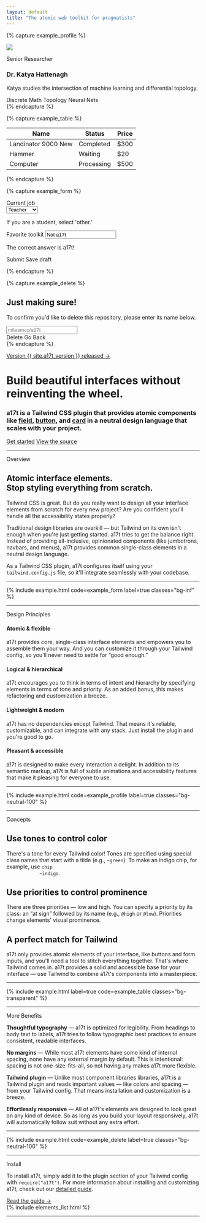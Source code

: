 ```yaml
---
layout: default
title: "The atomic web toolkit for pragmatists"
---
```


{% capture example_profile %}
<div class="card md:flex max-w-lg">
  <div class="w-20 h-20 mx-auto mb-6 md:mr-6 flex-shrink-0">
    <img class="object-cover rounded-full" src="{{ '/assets/profile_image.png' | relative_url }}">
  </div>
  <div class="flex-grow text-center md:text-left">
    <p class="support">Senior Researcher</p>
    <h3 class="text-xl heading">Dr. Katya Hattenagh</h3>
    <p class="mt-2 mb-3">Katya studies the intersection of machine learning and differential topology.</p>
    <div>
      <span class="chip ~neutral mb-1">Discrete Math</span> <span class="chip ~neutral mb-1">Topology</span> <span
        class="chip ~neutral mb-1">Neural Nets</span>
    </div>
  </div>
</div>
{% endcapture %}

{% capture example_table %}
<table class="table">
  <thead>
    <tr>
      <th>Name</th>
      <th>Status</th>
      <th>Price</th>
    </tr>
  </thead>
  <tbody>
    <tr>
      <td>Landinator 9000 <span class="badge ~neutral">New</span></td>
      <td><span class="chip ~positive">Completed</span></td>
      <td>$300</td>
    </tr>
    <tr>
      <td>Hammer</td>
      <td><span class="chip ~urge">Waiting</span></td>
      <td>$20</td>
    </tr>
    <tr>
      <td>Computer</td>
      <td><span class="chip ~info">Processing</span></td>
      <td>$500</td>
    </tr>
  </tbody>
</table>
{% endcapture %}

{% capture example_form %}
<form class="card p-0">
  <section class="p-4 flex flex-col gap-4">
    <div>
      <label class="label" for="toolkit">Current job</label>
      <div class="select ~neutral @low block my-1 max-w-xs">
        <select>
          <option>Teacher</option>
          <option>Engineer</option>
          <option>Firefighter</option>
          <option>Other</option>
        </select>
      </div>
      <p class="support">If you are a student, select 'other.'</p>
    </div>
    <div>
      <label class="label" for="toolkit">Favorite toolkit</label>
      <input id="toolkit" type="text" class="input ~critical !normal my-1 max-w-xs block" placeholder="At least 8 characters..."
        value="Not a17t">
      <p class="support ~critical">The correct answer is a17t!</p>
    </div>
  </section>
  <section class="section ~neutral flex gap-2 p-4">
    <span class="button ~info @high">Submit</span>
    <span class="button ~neutral @low">Save draft</span>
  </section>
</form>
{% endcapture %}

{% capture example_delete %}
<div class="card p-0 border-0">
  <div class="p-4">
    <h2 class="mb-1 text-lg heading">Just making sure!</h2>
    <p class="mb-3 text-base support">To confirm you'd like to delete this repository, please enter its name below.</p>
    <input class="input ~neutral" type="text" placeholder="milesmcc/a17t">
  </div>
  <section class="section ~critical p-4">
    <span class="button ~critical @high">Delete</span>
    <span class="pl-2 text-neutral-800">Go Back</span>
  </section>
</div>
{% endcapture %}

<div class="mb-24 md:mt-24 text-center flex flex-col gap-4">
  <p>
    <a class="chip ~urge @low text-sm md:text-base gap-2" href="https://github.com/milesmcc/a17t/releases">
      <i class="icon fa-brands fa-github"></i>
      Version {{ site.a17t_version }} released &rarr;
    </a>
  </p>
  <h1 class="heading text-3xl md:text-6xl font-extrabold">Build beautiful interfaces without reinventing the wheel.</h1>
  <h3 class="subheading text-base md:text-2xl">a17t is a Tailwind CSS plugin that provides atomic components like <a class="code" href="/interaction/field">field</a>, <a class="code" href="/interaction/button">button</a>, and <a class="code" href="/layout/card">card</a> in a neutral design language that scales with your project.</h3>
  <div class="justify-center mt-4 flex gap-2">
    <a href="/guide/" class="button ~urge @high button-xl">Get started</a>
    <a href="https://github.com/milesmcc/a17t" class="button ~neutral @low button-xl">
      View the source
    </a>
  </div>
</div>

<hr class="h-0 md:h-12 sep">

<section class="md:flex" id="fold">
  <div class="lg:w-9/12">
    <article class="md:flex">
      <aside class="self-start hidden w-3/12 mb-4 md:block mh-auto md:sticky md:pr-12 md:text-right" style="top: 2rem;">
        <p class="text-2xl heading text-urge-600">Overview</p>
      </aside>
      <div class="md:w-9/12 content">
        <h2>Atomic interface elements. <br> Stop styling everything from scratch.</h2>
        <p>Tailwind CSS is great. But do you really want to design all your interface elements from scratch
        for every new project? Are you confident you'll handle all the accessibility states properly?</p>
        <p>Traditional design libraries are overkill &mdash; but Tailwind on its own isn't enough when you're just getting started.
        a17t tries to get the balance right. Instead of providing all-inclusive, opinionated components (like
        jumbotrons, navbars, and menus), a17t provides common single-class elements in a neutral design language.</p>
        <p>As a Tailwind CSS plugin, a17t configures itself using your <code class="code">tailwind.config.js</code> file, so it'll
        integrate seamlessly with your codebase.</p>
      </div>
    </article>
    <hr class="h-16 sep">
    <article class="justify-end md:flex">
      <div class="md:w-9/12 md:max-w-full">
        {% include example.html code=example_form label=true classes="bg-inf" %}
      </div>
    </article>
    <hr class="h-16 sep">
    <article class="md:flex" id="design">
      <aside class="self-start mb-4 md:w-3/12 mh-auto md:sticky md:pr-12 md:text-right" style="top: 2rem;">
        <p class="mb-8 text-3xl heading text-urge-600 md:text-2xl">Design Principles</p>
      </aside>
      <div class="md:w-9/12">
        <section class="grid-cols-2 gap-8 md:grid">
          <div class="mb-6">
            <span class="shield ~info float-right ml-1 mb-1">
              <span class="icon">
                <i class="fas fa-atom fa-lg"></i>
              </span>
            </span>
            <h4 class="mb-1 text-xl heading">Atomic &amp; flexible</h4>
            <p>a17t provides core, single-class interface elements and empowers you to assemble them your way. And
              you can customize it through your Tailwind config, so you'll never need to settle for &ldquo;good
              enough.&rdquo;
            </p>
          </div>
          <div class="mb-6">
            <span class="float-right shield ~positive ml-1 mb-1">
              <span class="icon">
                <i class="fas fa-brain fa-lg"></i>
              </span>
            </span>
            <h4 class="mb-1 text-xl heading">Logical &amp; hierarchical</h4>
            <p>a17t encourages you to think in terms of intent and hierarchy by specifying elements in terms of tone
              and priority. As an added bonus, this makes refactoring and customization a breeze.</p>
          </div>
          <div class="mb-6">
            <span class="float-right shield ~critical ml-1 mb-1">
              <span class="icon">
                <i class="fas fa-feather fa-lg"></i>
              </span>
            </span>
            <h4 class="mb-1 text-xl heading">Lightweight &amp; modern</h4>
            <p>a17t has no dependencies except Tailwind. That means it's reliable, customizable,
              and can integrate with any stack. Just install the plugin and you're good to go.</p>
          </div>
          <div class="mb-6">
            <span class="float-right shield ~urge ml-1 mb-1">
              <span class="icon">
                <i class="fas fa-smile-beam fa-lg"></i>
              </span>
            </span>
            <h4 class="mb-1 text-xl heading">Pleasant &amp; accessible</h4>
            <p>a17t is designed to make every interaction a delight. In addition to its semantic markup, a17t is full
              of subtle animations and accessibility features that make it pleasing for everyone to use.</p>
          </div>
        </section>
      </div>
    </article>
    <hr class="h-16 sep">
    <article class="justify-end md:flex">
      <div class="md:w-9/12 md:max-w-full">
        {% include example.html code=example_profile label=true classes="bg-neutral-100" %}
      </div>
    </article>
    <hr class="h-16 sep">
    <article class="md:flex" id="concepts">
      <aside class="self-start mb-4 md:w-3/12 mh-auto md:sticky md:pr-12 md:text-right" style="top: 2rem;">
        <p class="mb-8 text-3xl heading text-urge-600 md:text-2xl">Concepts</p>
      </aside>
      <div class="md:w-9/12 content">
        <h2>Use tones to control color</h2>
        <p>There's a tone for every Tailwind color! Tones are specified using special class names that start with a tilde 
          (e.g., <code class="code">~green</code>). To make an indigo chip, for example, use <code class="code">chip
            ~indigo</code>.</p>
        <h2>Use priorities to control prominence</h2>
        <p>There are three priorities &mdash; low and high. You can specify a
          priority by its class: an &ldquo;at sign&rdquo; followed by its name (e.g., <code class="code">@high</code> or
          <code class="code">@low</code>). Priorities change elements' visual prominence.</p>
        <h2>A perfect match for Tailwind</h2>
        <p>a17t only provides atomic elements of your interface, like buttons and form inputs, and you'll need a
          tool to stitch everything together. That's where Tailwind comes in. a17t provides a solid and accessible base for your
          interface &mdash; use Tailwind to combine a17t's components into a masterpiece.</p>
      </div>
    </article>
    <hr class="h-16 sep">
    <article class="justify-end md:flex">
      <div class="md:w-9/12 md:max-w-full">
        {% include example.html label=true code=example_table classes="bg-transparent" %}
      </div>
    </article>
    <hr class="h-16 sep">
    <article class="md:flex">
      <aside class="self-start mb-4 md:w-3/12 mh-auto md:sticky md:pr-12 md:text-right" style="top: 2rem;">
        <p class="mb-8 text-3xl heading text-urge-600 md:text-2xl">More Benefits</p>
      </aside>
      <div class="md:w-9/12 content">
        <p><strong>Thoughtful typography</strong> &mdash; a17t is optimized for legibility. From headings to body text
          to labels, a17t tries to follow typographic best practices to ensure consistent, readable interfaces.</p>
        <p><strong>No margins</strong> &mdash; While most a17t elements have some kind of internal spacing, none have
          any external margin by default. This is intentional: spacing is not one-size-fits-all, so not having any makes
          a17t more flexible.</p>
        <p><strong>Tailwind plugin</strong> &mdash; Unlike most component libraries libraries, a17t is a Tailwind plugin
          and reads important values &mdash; like colors and spacing &mdash; from your Tailwind config. That means installation
          and customization is a breeze.</p>
        <p><strong>Effortlessly responsive</strong> &mdash; All of a17t's elements are designed to look great on any
          kind of device. So as long as you build your layout responsively, a17t will automatically follow suit without
          any extra effort.</p>
      </div>
    </article>
    <hr class="h-16 sep">
    <article class="justify-end md:flex">
      <div class="md:w-9/12 md:max-w-full">
        {% include example.html code=example_delete label=true classes="bg-neutral-100" %}
      </div>
    </article>
    <hr class="h-16 sep">
    <article class="pb-12 md:flex" id="install">
      <aside class="self-start mb-4 md:w-3/12 mh-auto md:sticky md:pr-12 md:text-right" style="top: 2rem;">
        <p class="mb-8 text-3xl heading text-urge-600 md:text-2xl">Install</p>
      </aside>
      <div class="md:w-9/12">
        <p class="mb-2 content">To install a17t, simply add it to the plugin section of your Tailwind config with <code class="code">require("a17t")</code>. For more information about
          installing and customizing a17t, check out our <a href="/guide">detailed guide</a>.</p>
        <a href="/guide" class="button ~urge @high px-4 py-2 font-md rounded-md mt-4">Read the guide &rarr;</a>
      </div>
    </article>
  </div>
  <div class="hidden pl-20 opacity-75 md:w-3/12 lg:block">
    {% include elements_list.html %}
  </div>
</section>

<hr class="sep">
